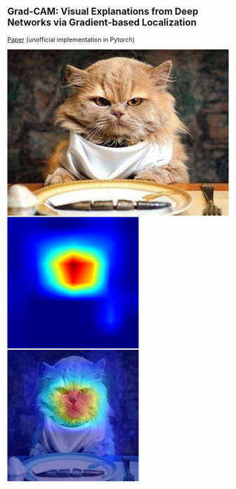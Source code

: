 ## Grad-CAM: Visual Explanations from Deep Networks via Gradient-based Localization  

<a href="https://arxiv.org/abs/1610.02391">Paper</a> 
(unofficial implementation in Pytorch)

![Original](https://github.com/JoveIC/Grad-CAM/blob/master/pics/cat_fish.jpg?raw=true) ![Heatmap](https://github.com/JoveIC/Grad-CAM/blob/master/pics/cat_heatmap.png?raw=true) ![Fused](https://github.com/JoveIC/Grad-CAM/blob/master/pics/cat_fused.png?raw=true)
